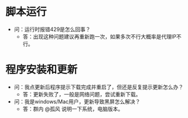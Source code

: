 # 脚本运行

- 问：运行时报错429是怎么回事？
  - 答：出现这种问题建议再重新跑一次，如果多次不行大概率是代理IP不行。

# 程序安装和更新

- 问：我点更新后程序提示下载完成并重启了，但还是反复提示更新怎么办？
  - 答：更新失败了，一般是网络问题，尝试重新下载。
- 问：我是windows/Mac用户，更新导致黑屏怎么解决？
  - 答：群内 @孤风 说明一下系统，电脑版本。

